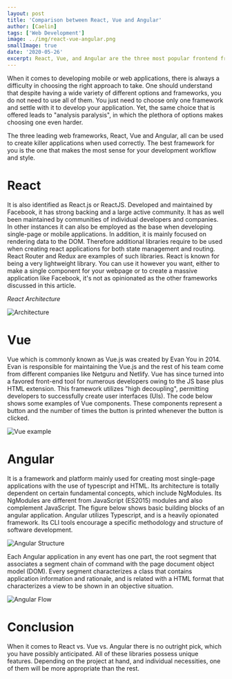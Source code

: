 ```yaml
---
layout: post
title: 'Comparison between React, Vue and Angular'
author: [Caelin]
tags: ['Web Development']
image: ../img/react-vue-angular.png
smallImage: true
date: '2020-05-26'
excerpt: React, Vue, and Angular are the three most popular frontend frameworks today. How do these frameworks differ? Learn more by reading this article. 
---
```


When it comes to developing mobile or web applications, there is always a difficulty in choosing the right approach to take. One should understand that despite having a wide variety of different options and frameworks, you do not need to use all of them. You just need to choose only one framework and settle with it to develop your application. Yet, the same choice that is offered leads to "analysis paralysis", in which the plethora of options makes choosing one even harder.

The three leading web frameworks, React, Vue and Angular, all can be used to create killer applications when used correctly. The best framework for you is the one that makes the most sense for your development workflow and style.

# React

It is also identified as React.js or ReactJS. Developed and maintained by Facebook, it has strong backing and a large active community. It has as well been maintained by communities of individual developers and companies. In other instances it can also be employed as the base when developing single-page or mobile applications. In addition, it is mainly focused on rendering data to the DOM. Therefore additional libraries require to be used when creating react applications for both state management and routing. React Router and Redux are examples of such libraries. React is known for being a very lightweight library. You can use it however you want, either to make a single component for your webpage or to create a massive application like Facebook, it's not as opinionated as the other frameworks discussed in this article. 

*React Architecture*

![Architecture](https://imgur.com/DfpbWV2.jpg)

# Vue

Vue which is commonly known as Vue.js was created by Evan You in 2014. Evan is responsible for maintaining the Vue.js and the rest of his team come from different companies like Netguru and Netlify. Vue has since turned into a favored front-end tool for numerous developers owing to the JS base plus HTML extension. This framework utilizes "high decoupling", permitting developers to successfully create user interfaces (UIs). The code below shows some examples of Vue components. These components represent a button and the number of times the button is printed whenever the button is clicked.

![Vue example](https://imgur.com/hnmncex.jpg)

# Angular

It is a framework and platform mainly used for creating most single-page applications with the use of typescript and HTML. Its architecture is totally dependent on certain fundamental concepts, which include NgModules. Its NgModules are different from JavaScript (ES2015) modules and also complement JavaScript. The figure below shows basic building blocks of an angular application. Angular utilizes Typescript, and is a heavily opionated framework. Its CLI tools encourage a specific methodology and structure of software development. 

 ![Angular Structure](https://imgur.com/WbpUiCO.jpg)

Each Angular application in any event has one part, the root segment that associates a segment chain of command with the page document object model (DOM). Every segment characterizes a class that contains application information and rationale, and is related with a HTML format that characterizes a view to be shown in an objective situation.

![Angular Flow](https://imgur.com/mmzQeyp.jpg)

# Conclusion

When it comes to React vs. Vue vs. Angular there is no outright pick, which you have possibly anticipated. All of these libraries possess unique features. Depending on the project at hand, and individual necessities, one of them will be more appropriate than the rest.
